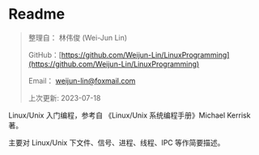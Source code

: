 # Readme

> 整理自： 林伟俊 (Wei-Jun Lin)
>
> GitHub：[https://github.com/Weijun-Lin/LinuxProgramming](https://github.com/Weijun-Lin/LinuxProgramming)
>
> Email：   weijun-lin@foxmail.com
>
> 上次更新: 2023-07-18

Linux/Unix 入门编程，参考自 《Linux/Unix 系统编程手册》Michael Kerrisk 著。

主要对 Linux/Unix 下文件、信号、进程、线程、IPC 等作简要描述。
